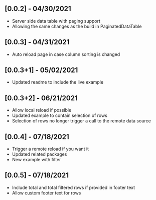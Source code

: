 ## [0.0.2] - 04/30/2021

* Server side data table with paging support
* Allowing the same changes as the build in PaginatedDataTable

## [0.0.3] - 04/31/2021

* Auto reload page in case column sorting is changed

## [0.0.3+1] - 05/02/2021

* Updated readme to include the live example

## [0.0.3+2] - 06/21/2021

* Allow local reload if possible
* Updated example to contain selection of rows
* Selection of rows no longer trigger a call to the remote data source

## [0.0.4] - 07/18/2021

* Trigger a remote reload if you want it
* Updated related packages 
* New example with filter

## [0.0.5] - 07/18/2021

* Include total and total filtered rows if provided in footer text
* Allow custom footer text for rows
